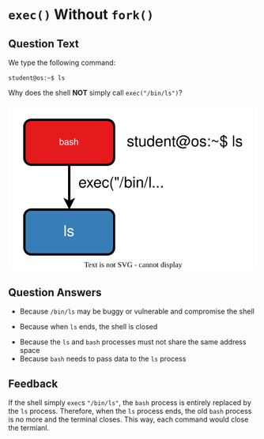 # `exec()` Without `fork()`

## Question Text

We type the following command:

```console
student@os:~$ ls
```

Why does the shell **NOT** simply call `exec("/bin/ls")`?

![Bash exec](../media/exec.svg)

## Question Answers

- Because `/bin/ls` may be buggy or vulnerable and compromise the shell
+ Because when `ls` ends, the shell is closed
- Because the `ls` and `bash` processes must not share the same address space
- Because `bash` needs to pass data to the `ls` process

## Feedback

If the shell simply `exec`s `"/bin/ls"`, the `bash` process is entirely replaced by the `ls` process.
Therefore, when the `ls` process ends, the old `bash` process is no more and the terminal closes.
This way, each command would close the termianl.
